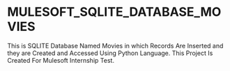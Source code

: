 # MULESOFT_SQLITE_DATABASE_MOVIES
This is SQLITE Database Named Movies in which Records Are Inserted and they are Created and Accessed Using Python Language.
This Project Is Created For Mulesoft Internship Test.
